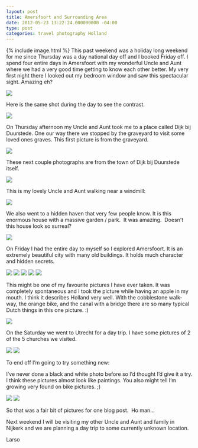 ```yaml
---
layout: post
title: Amersfoort and Surrounding Area
date: 2012-05-23 13:22:24.000000000 -04:00
type: post
categories: travel photography Holland
---
```

{% include image.html %}
This past weekend was a holiday long weekend for me since Thursday was a day national day off and I booked Friday off. I spend four entire days in Amersfoort with my wonderful Uncle and Aunt where we had a very good time getting to know each other better. My very first night there I looked out my bedroom window and saw this spectacular sight. Amazing eh?

<img src="/assets/Amersfoort_Larso (1).jpg">

Here is the same shot during the day to see the contrast.

<img src="/assets/Amersfoort_Larso (0).jpg">

On Thursday afternoon my Uncle and Aunt took me to a place called Dijk bij Duurstede. One our way there we stopped by the graveyard to visit some loved ones graves. This first picture is from the graveyard.

<img src="/assets/Dijk bij Duurstede_Larso (0).jpg">

These next couple photographs are from the town of Dijk bij Duurstede itself.

<img src="/assets/Dijk bij Duurstede_Larso (4).jpg">

This is my lovely Uncle and Aunt walking near a windmill:

<img src="/assets/Dijk bij Duurstede_Larso (1).jpg">

We also went to a hidden haven that very few people know. It is this enormous house with a massive garden / park.  It was amazing.  Doesn't this house look so surreal?

<img src="/assets/Secret location_Larso (2).jpg">

On Friday I had the entire day to myself so I explored Amersfoort. It is an extremely beautiful city with many old buildings. It holds much character and hidden secrets.

<img src="/assets/Amersfoort_Larso (2).jpg">

<img src="/assets/Amersfoort_Larso (3).jpg">

<img src="/assets/Amersfoort_Larso (7).jpg">

<img src="/assets/Amersfoort_Larso (6).jpg">

<img src="/assets/Amersfoort_Larso (2).jpg">

This might be one of my favourite pictures I have ever taken. It was completely spontaneous and I took the picture while having an apple in my mouth. I think it describes Holland very well. With the cobblestone walk-way, the orange bike, and the canal with a bridge there are so many typical Dutch things in this one picture. :)

<img src="/assets/Amersfoort_Larso (5).jpg">

On the Saturday we went to Utrecht for a day trip. I have some pictures of 2 of the 5 churches we visited.

<img src="/assets/Utrecht_Larso (1).jpg">

<img src="/assets/Utrecht_Larso (2).jpg">

To end off I’m going to try something new:

I’ve never done a black and white photo before so I’d thought I’d give it a try. I think these pictures almost look like paintings. You also might tell I’m growing very found on bike pictures. ;)

<img src="/assets/Amersfoort_Larso (8).jpg">

<img src="/assets/Dijk bij Duurstede_Larso (3).jpg">

So that was a fair bit of pictures for one blog post.  Ho man...

Next weekend I will be visiting my other Uncle and Aunt and family in Nijkerk and we are planning a day trip to some currently unknown location.

Larso
